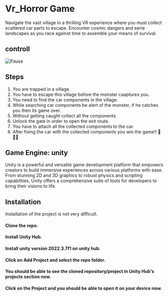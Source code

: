 # Vr_Horror Game
Navigate the vast village in a thrilling VR experience where you must collect scattered car parts to escape. Encounter cosmic dangers and eerie landscapes as you race against time to assemble your means of survival.
## controll 
![Pause](https://github.com/Ritvikyt/VR_Horror0/assets/79936181/67e2acf7-b1c8-4493-8a37-e2f7f310a3ab)

## Steps
1. You are trapped in a village.
2. You have to escape this village before the monster caaptures you.
3. You need to find the car components in the village.
4. While searching car components be alert of the monster, if he catches you then its game over.
5. Without getting caught collect all the components.
6. Unlock the gate in order to open the exit route.
7. You have to attach all the collected components to the car.
8. After fixing the car with the collected components you win the game!! 🎉🥳🥳

## Game Engine: unity
Unity is a powerful and versatile game development platform that empowers creators to build immersive experiences across various platforms with ease. From stunning 2D and 3D graphics to robust physics and scripting capabilities, Unity offers a comprehensive suite of tools for developers to bring their visions to life.

## Installation 
Installation of the project is not very difficult.
#### Clone the repo.
#### Install Unity Hub.
#### Install unity version 2022.3.7f1 on unity hub.
#### Click on Add Project and select the repo folder.
#### You should be able to see the cloned repository/project in Unity Hub's projects section now.
#### Click on the Project and you should be able to open it on your device now.

